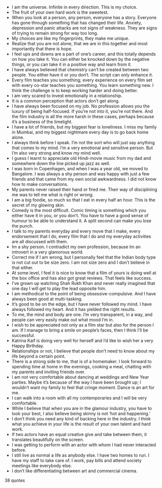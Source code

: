  - I am the universe. Infinite in every direction. This is my choice.
 - The fruit of your own hard work is the sweetest.
 - When you look at a person, any person, everyone has a story. Everyone has gone through something that has changed their life. Anxiety, depression and panic attacks are not signs of weakness. They are signs of trying to remain strong for way too long.
 - My choices are like my fingerprints, they make me unique.
 - Realize that you are not alone, that we are in this together and most importantly that there is hope.
 - I feel ups and downs are a part of one’s career, and this totally depends on how you take it. You can either be knocked down by the negative things, or you can take it in a positive way and learn from it.
 - I have always believed that chemistry can’t be created between two people. You either have it or you don’t. The script can only enhance it.
 - Every film teaches you something; every experience on every film set with every co-star teaches you something. You learn something new. I think the challenge is to keep working harder and doing better.
 - I am very scared to invest emotionally in a relationship.
 - It is a common perception that actors don’t get along.
 - I have always been focused on my job. No profession allows you the luxury of being half-focused. If you’re not into it, you’re not there. And the film industry is all the more harsh in these cases, perhaps because it’s a business of the limelight.
 - I have a lot of friends, but my biggest fear is loneliness. I miss my family in Mumbai, and my biggest nightmare every day is to go back home alone.
 - I always think before I speak. I’m not the sort who will just say anything that comes to my mind. I’m a very emotional and sensitive person. But I’m also very strong and know my mind well.
 - I guess I learnt to appreciate old Hindi-movie music from my dad and somewhere down the line picked up jazz as well.
 - I was born in Copenhagen, and when I was a year old, we moved to Bangalore. I was always a shy person and was happy with just a few friends and that came from my own social awkwardness. I did not know how to make conversations.
 - My parents never raised their hand or fired me. Their way of disciplining me was to tell me what is right or wrong.
 - I am a big foodie, so much so that I eat in every half an hour. This is the secret of my glowing skin.
 - Comedy is the most difficult. Comic timing is something which you either have it in you, or you don’t. You have to have a good sense of humour to be able to understand it. A split second can make you lose the punch.
 - I talk to my parents everyday and every move that I make, every endorsement that I do, every film that I do and my everyday activities are all discussed with them.
 - Im a shy person. I contradict my own profession, because Im an introvert in a very glamorous world.
 - Correct me if I am wrong, but I personally feel that the Indian body type is not cut out to be size zero. I am not size zero and I don’t believe in that either.
 - At some level, I feel it is nice to know that a film of yours is doing well at the box office and has also got great reviews. That feels like success.
 - I’ve grown up watching Shah Rukh Khan and never really imagined that one day I will get to play the lead opposite him.
 - I am methodical to the point of being obsessive-compulsive. And I have always been good at multi-tasking.
 - It’s good to be on the edge, but I have never followed my mind. I have always followed my heart. And it has yielded the right results.
 - To me, the mind and body are one. I’m very transparent, in a way, and people can very easily make out what mood I’m in.
 - I wish to be appreciated not only as a film star but also for the person I am. If I manage to bring a smile on people’s faces, then I think I’ll be successful.
 - Katrina Kaif is doing very well for herself and I’d like to wish her a very Happy Birthday.
 - Relationships or not, I believe that people don’t need to know about my life beyond a certain point.
 - There is a strong side to me, that is of a homemaker. I look forward to spending time at home in the evenings, cooking a meal, chatting with my parents and inviting friends over.
 - I am not very comfortable about dancing at weddings and New Year parties. Maybe it’s because of the way I have been brought up; I wouldn’t want my family to feel that cringe moment. Dance is an art for me.
 - I can walk into a room with all my contemporaries and I will be very comfortable.
 - While I believe that when you are in the glamour industry, you have to look your best, I also believe being skinny is not ‘hot and happening.’
 - I don’t think you need any kind of backing here in the industry. I think what you achieve in your life is the result of your own talent and hard work.
 - If two actors have an equal creative give and take between them, it translates beautifully on the screen.
 - I was getting to perform with an actor with whom I had never interacted before.
 - I still live as normal a life as anybody else. I have two homes to run. I have my staff to take care of. I work, pay bills and attend society meetings like everybody else.
 - I don’t like differentiating between art and commercial cinema.

38 quotes